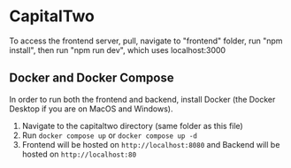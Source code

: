 # CapitalTwo

To access the frontend server, pull, navigate to "frontend" folder, run "npm install", then run "npm run dev", which uses localhost:3000

## Docker and Docker Compose

In order to run both the frontend and backend, install Docker (the Docker Desktop if you are on MacOS and Windows). 
1. Navigate to the capitaltwo directory (same folder as this file)
2. Run `docker compose up` or `docker compose up -d`
3. Frontend will be hosted on `http://localhost:8080` and Backend will be hosted on `http://localhost:80`